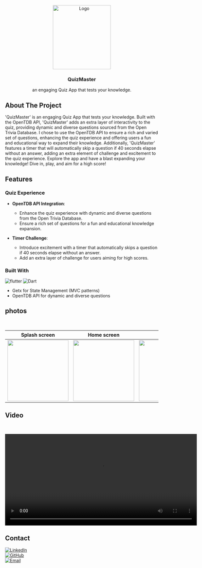 <a name="readme-top"></a>
<!-- PROJECT LOGO -->
<br />
<div align="center">
  <a>
    <img src="https://github.com/kareem-Abed/QuizMaster/assets/130121946/e97c9d98-6b60-4344-ba78-9e554994d34b" alt="Logo" width="190" height="210">
  </a>

  <h3 align="center">QuizMaster</h3>

  <p align="center">
  an engaging Quiz App that tests your knowledge.  </p>
</div>



<!-- ABOUT THE PROJECT -->
## About The Project
'QuizMaster' is an engaging Quiz App that tests your knowledge. Built with the OpenTDB API, 'QuizMaster' adds an extra layer of interactivity to the quiz, providing dynamic and diverse questions sourced from the Open Trivia Database.
I chose to use the OpenTDB API to ensure a rich and varied set of questions, enhancing the quiz experience and offering users a fun and educational way to expand their knowledge.
Additionally, 'QuizMaster' features a timer that will automatically skip a question if 40 seconds elapse without an answer, adding an extra element of challenge and excitement to the quiz experience.
Explore the app and have a blast expanding your knowledge! Dive in, play, and aim for a high score!



## Features

### Quiz Experience

- **OpenTDB API Integration**:
  - Enhance the quiz experience with dynamic and diverse questions from the Open Trivia Database.
  - Ensure a rich set of questions for a fun and educational knowledge expansion.

- **Timer Challenge**:
  - Introduce excitement with a timer that automatically skips a question if 40 seconds elapse without an answer.
  - Add an extra layer of challenge for users aiming for high scores.

### Built With


![flutter](https://img.shields.io/badge/Flutter-Framework-green?logo=flutter)
![Dart](https://img.shields.io/badge/Dart-Language-blue?logo=dart)

- Getx for State Management (MVC patterns)
- OpenTDB API for dynamic and diverse questions

<!-- USAGE EXAMPLES -->
## photos

<br />


| Splash screen | Home screen| options| Quiz screen|Results screen| Answers screen|
|------|-------|------|-------|------|------|
| <img src="https://github.com/kareem-Abed/QuizMaster/assets/130121946/5a0486b3-3e13-403c-a9aa-b1aa7ea28b7f" width="200" >|   <img src="https://github.com/kareem-Abed/QuizMaster/assets/130121946/8a1da995-9697-4e2c-bfdb-2422464d60ff" width="200" >|   <img src="https://github.com/kareem-Abed/QuizMaster/assets/130121946/b1d7b3ce-3434-45c2-81cf-9b9d6995a7e7" width="200" >|   <img src="https://github.com/kareem-Abed/QuizMaster/assets/130121946/611fb37f-0174-4b08-8341-22c71b6628b0" width="200" >|   <img src="https://github.com/kareem-Abed/QuizMaster/assets/130121946/d11bc4bc-e314-40d9-ade5-581fd02b71ae" width="200" >|<img src="https://github.com/kareem-Abed/QuizMaster/assets/130121946/05e1528c-1e03-4277-a44e-55a9f65a940d" width="140" >|


<div align="center">


</div>













## Video

<br >

<div align="center">
  
<video width="630" height="300" src="https://github.com/kareem-Abed/QuizMaster/assets/130121946/07d708b8-7aae-4ea3-90b4-ff0bb0187c9c"></video>

</div>


<!-- CONTACT -->
## Contact
[![LinkedIn](https://img.shields.io/badge/linkedin-0A66C2?style=for-the-badge&logo=linkedin&logoColor=white)](https://www.linkedin.com/in/kareem-ahmed-920236244)
<br />
[![GitHub](https://img.shields.io/badge/github-181717?style=for-the-badge&logo=github&logoColor=white)](https://github.com/kareem-Abed)
<br />
[![Email](https://img.shields.io/badge/email-D14836?style=for-the-badge&logo=gmail&logoColor=white)](mailto:ka7032799@gmail.com)

<br /><br /><br /><br />


